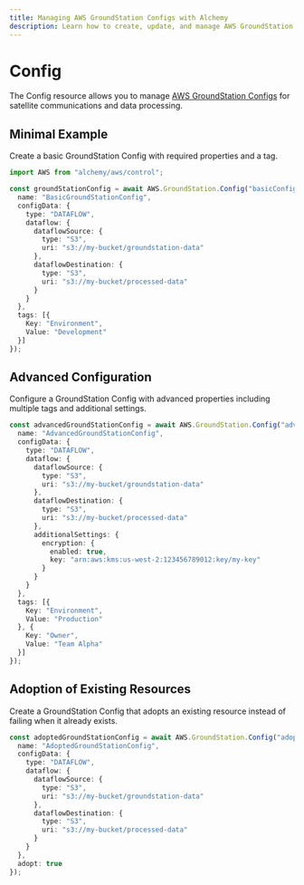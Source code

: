 ```yaml
---
title: Managing AWS GroundStation Configs with Alchemy
description: Learn how to create, update, and manage AWS GroundStation Configs using Alchemy Cloud Control.
---
```


# Config

The Config resource allows you to manage [AWS GroundStation Configs](https://docs.aws.amazon.com/groundstation/latest/userguide/) for satellite communications and data processing.

## Minimal Example

Create a basic GroundStation Config with required properties and a tag.

```ts
import AWS from "alchemy/aws/control";

const groundStationConfig = await AWS.GroundStation.Config("basicConfig", {
  name: "BasicGroundStationConfig",
  configData: {
    type: "DATAFLOW",
    dataflow: {
      dataflowSource: {
        type: "S3",
        uri: "s3://my-bucket/groundstation-data"
      },
      dataflowDestination: {
        type: "S3",
        uri: "s3://my-bucket/processed-data"
      }
    }
  },
  tags: [{
    Key: "Environment",
    Value: "Development"
  }]
});
```

## Advanced Configuration

Configure a GroundStation Config with advanced properties including multiple tags and additional settings.

```ts
const advancedGroundStationConfig = await AWS.GroundStation.Config("advancedConfig", {
  name: "AdvancedGroundStationConfig",
  configData: {
    type: "DATAFLOW",
    dataflow: {
      dataflowSource: {
        type: "S3",
        uri: "s3://my-bucket/groundstation-data"
      },
      dataflowDestination: {
        type: "S3",
        uri: "s3://my-bucket/processed-data"
      },
      additionalSettings: {
        encryption: {
          enabled: true,
          key: "arn:aws:kms:us-west-2:123456789012:key/my-key"
        }
      }
    }
  },
  tags: [{
    Key: "Environment",
    Value: "Production"
  }, {
    Key: "Owner",
    Value: "Team Alpha"
  }]
});
```

## Adoption of Existing Resources

Create a GroundStation Config that adopts an existing resource instead of failing when it already exists.

```ts
const adoptedGroundStationConfig = await AWS.GroundStation.Config("adoptedConfig", {
  name: "AdoptedGroundStationConfig",
  configData: {
    type: "DATAFLOW",
    dataflow: {
      dataflowSource: {
        type: "S3",
        uri: "s3://my-bucket/groundstation-data"
      },
      dataflowDestination: {
        type: "S3",
        uri: "s3://my-bucket/processed-data"
      }
    }
  },
  adopt: true
});
```